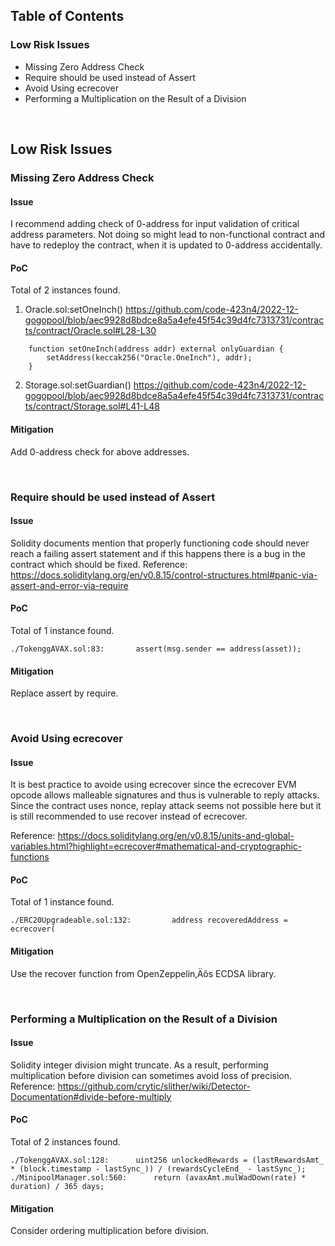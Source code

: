## Table of Contents
### Low Risk Issues
- Missing Zero Address Check 
- Require should be used instead of Assert
- Avoid Using ecrecover
- Performing a Multiplication on the Result of a Division

&ensp;
## Low Risk Issues
### Missing Zero Address Check 

#### Issue
I recommend adding check of 0-address for input validation of critical address parameters.
Not doing so might lead to non-functional contract and have to redeploy the contract, when it is updated to 0-address accidentally.

#### PoC
Total of 2 instances found.
1. Oracle.sol:setOneInch()
https://github.com/code-423n4/2022-12-gogopool/blob/aec9928d8bdce8a5a4efe45f54c39d4fc7313731/contracts/contract/Oracle.sol#L28-L30
```solidity
	function setOneInch(address addr) external onlyGuardian {
		setAddress(keccak256("Oracle.OneInch"), addr);
	}
```

2. Storage.sol:setGuardian()
https://github.com/code-423n4/2022-12-gogopool/blob/aec9928d8bdce8a5a4efe45f54c39d4fc7313731/contracts/contract/Storage.sol#L41-L48

#### Mitigation
Add 0-address check for above addresses.

&ensp;
### Require should be used instead of Assert

#### Issue
Solidity documents mention that properly functioning code should never reach a failing assert statement
and if this happens there is a bug in the contract which should be fixed.
Reference: https://docs.soliditylang.org/en/v0.8.15/control-structures.html#panic-via-assert-and-error-via-require

#### PoC
Total of 1 instance found.
```
./TokenggAVAX.sol:83:		assert(msg.sender == address(asset));
```

#### Mitigation
Replace assert by require.

&ensp;
### Avoid Using ecrecover

#### Issue
It is best practice to avoide using ecrecover since the ecrecover EVM opcode allows malleable signatures
and thus is vulnerable to reply attacks. Since the contract uses nonce, replay attack seems not possible here
but it is still recommended to use recover instead of ecrecover.

Reference: https://docs.soliditylang.org/en/v0.8.15/units-and-global-variables.html?highlight=ecrecover#mathematical-and-cryptographic-functions

#### PoC
Total of 1 instance found.
```
./ERC20Upgradeable.sol:132:			address recoveredAddress = ecrecover(
```

#### Mitigation
Use the recover function from OpenZeppelin‚Äôs ECDSA library.

&ensp;
### Performing a Multiplication on the Result of a Division

#### Issue
Solidity integer division might truncate. As a result, performing multiplication before division can sometimes avoid loss of precision.
Reference: https://github.com/crytic/slither/wiki/Detector-Documentation#divide-before-multiply

#### PoC
Total of 2 instances found.
```
./TokenggAVAX.sol:128:		uint256 unlockedRewards = (lastRewardsAmt_ * (block.timestamp - lastSync_)) / (rewardsCycleEnd_ - lastSync_);
./MinipoolManager.sol:560:		return (avaxAmt.mulWadDown(rate) * duration) / 365 days;
```

#### Mitigation
Consider ordering multiplication before division.

&ensp;